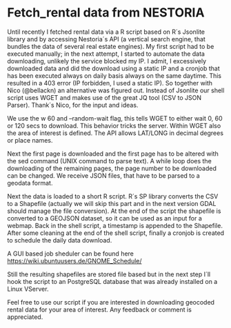 # Fetch_rental data from NESTORIA
Until recently I fetched rental data via a R script based on R´s Jsonlite library and by accessing Nestoria´s API  (a  vertical search engine, that bundles the data of several real estate engines). My first script had to be executed manually; in the next attempt, I started to automate the data downloading, unlikely the service blocked my IP.  I admit, I excessively downloaded data and did the download  using  a static IP and a  cronjob that has been executed always on daily basis always on the same daytime. This resulted in a 403 error (IP forbidden, I used a static IP). So together with Nico (@bellackn) an alternative was figured out. Instead of Jsonlite our shell script uses WGET and makes use of the great JQ tool (CSV to JSON Parser). Thank´s Nico, for the input and ideas.

We use the  w 60 and –random-wait flag, this tells WGET to either wait 0, 60 or 120 secs to download. This behavior tricks the server. Within WGET also the area of interest is defined. The API allows LAT/LONG in decimal degrees or place names.

Next the first page is downloaded and the first page has to be altered with the sed command (UNIX command to parse text). A while loop does the downloading of the remaining pages, the page number to be downloaded can be changed. We receive JSON files, that have to be parsed to a geodata format.

Next the data is loaded to a short R script. R´s SP library converts the CSV to a Shapefile (actually we will skip this part and in the next version GDAL should manage the file conversion). 
At the end of the script the shapefile is converted to a GEOJSON dataset, so it can be used as an input for a webmap. 
Back in the shell script, a timestamp is appended to the Shapefile. After some cleaning at the end of the shell script, finally a cronjob is created to schedule the daily data download. 


A GUI based job sheduler can be found here https://wiki.ubuntuusers.de/GNOME_Schedule/

Still the resulting shapefiles are stored file based but in the next step I´ll hook the script to an PostgreSQL database that was already installed on a Linux VServer.

Feel free to use our script if you are interested in downloading geocoded rental data for your area of interest. Any feedback or comment is appreciated.
